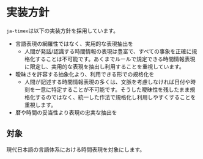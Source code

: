 # 実装方針

`ja-timex`は以下の実装方針を採用しています。

- 言語表現の網羅性ではなく、実用的な表現抽出を
  - 人間が発話/認識する時間情報の表現は豊富で、すべての事象を正確に規格化することは不可能です。あくまでルールで規定できる時間情報表現に限定し、実用的な表現を抽出し利用することを重視しています。
- 曖昧さを許容する抽象化より、利用できる形での規格化を
  - 人間が記述する時間情報表現の多くは、文脈を考慮しなければ日付や時刻を一意に特定することが不可能です。そうした曖昧性を残したまま規格化するのではなく、統一した作法で規格化し利用しやすくすることを重視します。
- 暦や時間の妥当性より表現の忠実な抽出を

## 対象
現代日本語の言語体系における時間表現を対象にします。
